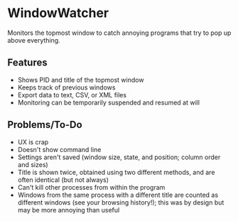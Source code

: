 # WindowWatcher
Monitors the topmost window to catch annoying programs that try to pop up above everything.

## Features
* Shows PID and title of the topmost window
* Keeps track of previous windows
* Export data to text, CSV, or XML files
* Monitoring can be temporarily suspended and resumed at will

## Problems/To-Do
* UX is crap
* Doesn't show command line
* Settings aren't saved (window size, state, and position; column order and sizes)
* Title is shown twice, obtained using two different methods, and are often identical (but not always)
* Can't kill other processes from within the program
* Windows from the same process with a different title are counted as different windows (see your browsing history!); this was by design but may be more annoying than useful
